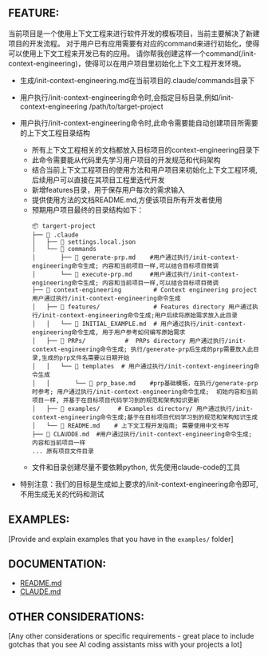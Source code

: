 ## FEATURE:

当前项目是一个使用上下文工程来进行软件开发的模板项目，当前主要解决了新建项目的开发流程。
对于用户已有应用需要有对应的command来进行初始化，使得可以使用上下文工程来开发已有的应用。
请你帮我创建这样一个command(/init-context-engineering)，使得可以在用户项目里初始化上下文工程开发环境。
* 生成/init-context-engineering.md在当前项目的.claude/commands目录下
* 用户执行/init-context-engineering命令时,会指定目标目录,例如/init-context-engineering /path/to/target-project
* 用户执行/init-context-engineering命令时,此命令需要能自动创建项目所需要的上下文工程目录结构
  * 所有上下文工程相关的文档都放入目标项目的context-engineering目录下  
  * 此命令需要能从代码里先学习用户项目的开发规范和代码架构
  * 结合当前上下文工程项目的使用方法和用户项目来初始化上下文工程环境, 后续用户可以直接在其项目工程里迭代开发
  * 新增features目录，用于保存用户每次的需求输入
  * 提供使用方法的文档README.md,方便该项目所有开发者使用
  * 预期用户项目最终的目录结构如下：
    ```
    📦 targert-project
    ├── 📂 .claude
    │   ├── 🎯 settings.local.json
    │   └── 📂 commands
    │       ├── 🎯 generate-prp.md    #用户通过执行/init-context-engineering命令生成; 内容和当前项目一样,可以结合目标项目微调
    │       └── 🎯 execute-prp.md     #用户通过执行/init-context-engineering命令生成; 内容和当前项目一样,可以结合目标项目微调
    ├── 📂 context-engineering         # Context engineering project 用户通过执行/init-context-engineering命令生成
    │   ├── 📂 features/               # Features directory 用户通过执行/init-context-engineering命令生成;用户后续将原始需求放入此目录
    │   │   └── 🎯 INITIAL_EXAMPLE.md  # 用户通过执行/init-context-engineering命令生成, 用于用户参考如何编写原始需求
    │   ├── 📂 PRPs/           #  PRPs directory 用户通过执行/init-context-engineering命令生成; 执行/generate-prp后生成的prp需要放入此目录,生成的prp文件名需要以日期开始
    │   │   └── 📂 templates  # 用户通过执行/init-context-engineering命令生成
    │   │       └── 🎯 prp_base.md    #prp基础模板，在执行/generate-prp时参考; 用户通过执行/init-context-engineering命令生成;  初始内容和当前项目一样, 并基于在目标项目代码学习到的规范和架构知识更新
    │   ├── 📂 examples/     # Examples directory/ 用户通过执行/init-context-engineering命令生成;基于在目标项目代码学习到的规范和架构知识生成
    │   └── 🎯 README.md    # 上下文工程开发指南; 需要使用中文书写
    ├── 🎯 CLAUDDE.md  #用户通过执行/init-context-engineering命令生成; 内容和当前项目一样
    ... 原有项目文件目录
    ```
  * 文件和目录创建尽量不要依赖python, 优先使用claude-code的工具

* 特别注意：我们的目标是生成如上要求的/init-context-engineering命令即可,不用生成无关的代码和测试

## EXAMPLES:

[Provide and explain examples that you have in the `examples/` folder]

## DOCUMENTATION:
- [README.md](README.md)
- [CLAUDE.md](CLAUDE.md)

## OTHER CONSIDERATIONS:

[Any other considerations or specific requirements - great place to include gotchas that you see AI coding assistants miss with your projects a lot]

